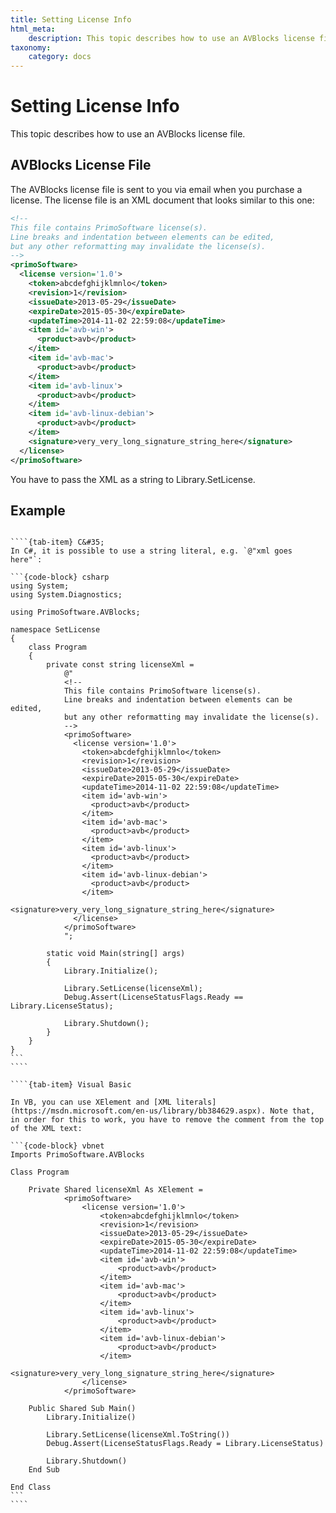 ```yaml
---
title: Setting License Info
html_meta:
    description: This topic describes how to use an AVBlocks license file.
taxonomy:
    category: docs
---
```


# Setting License Info

This topic describes how to use an AVBlocks license file.

## AVBlocks License File

The AVBlocks license file is sent to you via email when you purchase a license. The license file is an XML document that looks similar to this one: 

``` xml
<!-- 
This file contains PrimoSoftware license(s). 
Line breaks and indentation between elements can be edited, 
but any other reformatting may invalidate the license(s). 
-->
<primoSoftware>
  <license version='1.0'>
    <token>abcdefghijklmnlo</token>
    <revision>1</revision>
    <issueDate>2013-05-29</issueDate>
    <expireDate>2015-05-30</expireDate>
    <updateTime>2014-11-02 22:59:08</updateTime>
    <item id='avb-win'>
      <product>avb</product>
    </item>
    <item id='avb-mac'>
      <product>avb</product>
    </item>
    <item id='avb-linux'>
      <product>avb</product>
    </item>
    <item id='avb-linux-debian'>
      <product>avb</product>
    </item>
    <signature>very_very_long_signature_string_here</signature>
  </license>
</primoSoftware>
```

You have to pass the XML as a string to Library.SetLicense. 

## Example

`````{tab-set}

````{tab-item} C&#35;
In C#, it is possible to use a string literal, e.g. `@"xml goes here"`:    

```{code-block} csharp
using System;
using System.Diagnostics;

using PrimoSoftware.AVBlocks;

namespace SetLicense
{
    class Program
    {
        private const string licenseXml = 
            @"
            <!-- 
            This file contains PrimoSoftware license(s). 
            Line breaks and indentation between elements can be edited, 
            but any other reformatting may invalidate the license(s). 
            -->
            <primoSoftware>
              <license version='1.0'>
                <token>abcdefghijklmnlo</token>
                <revision>1</revision>
                <issueDate>2013-05-29</issueDate>
                <expireDate>2015-05-30</expireDate>
                <updateTime>2014-11-02 22:59:08</updateTime>
                <item id='avb-win'>
                  <product>avb</product>
                </item>
                <item id='avb-mac'>
                  <product>avb</product>
                </item>
                <item id='avb-linux'>
                  <product>avb</product>
                </item>
                <item id='avb-linux-debian'>
                  <product>avb</product>
                </item>
                <signature>very_very_long_signature_string_here</signature>
              </license>
            </primoSoftware>
            ";

        static void Main(string[] args)
        {
            Library.Initialize();

            Library.SetLicense(licenseXml);
            Debug.Assert(LicenseStatusFlags.Ready == Library.LicenseStatus);

            Library.Shutdown();
        }
    }
}
```
````

````{tab-item} Visual Basic

In VB, you can use XElement and [XML literals](https://msdn.microsoft.com/en-us/library/bb384629.aspx). Note that, in order for this to work, you have to remove the comment from the top of the XML text:

```{code-block} vbnet
Imports PrimoSoftware.AVBlocks

Class Program

    Private Shared licenseXml As XElement =
            <primoSoftware>
                <license version='1.0'>
                    <token>abcdefghijklmnlo</token>
                    <revision>1</revision>
                    <issueDate>2013-05-29</issueDate>
                    <expireDate>2015-05-30</expireDate>
                    <updateTime>2014-11-02 22:59:08</updateTime>
                    <item id='avb-win'>
                        <product>avb</product>
                    </item>
                    <item id='avb-mac'>
                        <product>avb</product>
                    </item>
                    <item id='avb-linux'>
                        <product>avb</product>
                    </item>
                    <item id='avb-linux-debian'>
                        <product>avb</product>
                    </item>
                    <signature>very_very_long_signature_string_here</signature>
                </license>
            </primoSoftware>

    Public Shared Sub Main()
        Library.Initialize()

        Library.SetLicense(licenseXml.ToString())
        Debug.Assert(LicenseStatusFlags.Ready = Library.LicenseStatus)

        Library.Shutdown()
    End Sub

End Class
```
````

`````
